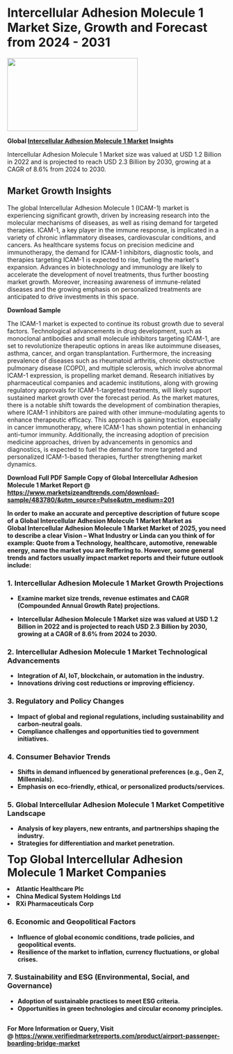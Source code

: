 <H1>Intercellular Adhesion Molecule 1 Market Size, Growth and Forecast from 2024 - 2031</H1><img class="aligncenter size-medium wp-image-584254" src="https://thirdeyenews.in/wp-content/uploads/2024/09/Global-Market-Research-300x168.jpeg" alt="" width="300" height="168" /><p><strong>Global&nbsp;<a href="https://www.marketsizeandtrends.com/download-sample/483780/&amp;utm_source=Pulse&amp;utm_medium=201">Intercellular Adhesion Molecule 1 Market</a> Insights</strong></p><p>Intercellular Adhesion Molecule 1 Market size was valued at USD 1.2 Billion in 2022 and is projected to reach USD 2.3 Billion by 2030, growing at a CAGR of 8.6% from 2024 to 2030.</p><p><h2>Market Growth Insights</h2> <p>The global Intercellular Adhesion Molecule 1 (ICAM-1) market is experiencing significant growth, driven by increasing research into the molecular mechanisms of diseases, as well as rising demand for targeted therapies. ICAM-1, a key player in the immune response, is implicated in a variety of chronic inflammatory diseases, cardiovascular conditions, and cancers. As healthcare systems focus on precision medicine and immunotherapy, the demand for ICAM-1 inhibitors, diagnostic tools, and therapies targeting ICAM-1 is expected to rise, fueling the market's expansion. Advances in biotechnology and immunology are likely to accelerate the development of novel treatments, thus further boosting market growth. Moreover, increasing awareness of immune-related diseases and the growing emphasis on personalized treatments are anticipated to drive investments in this space.</p> <p><strong>Download Sample</strong></p> <p>The ICAM-1 market is expected to continue its robust growth due to several factors. Technological advancements in drug development, such as monoclonal antibodies and small molecule inhibitors targeting ICAM-1, are set to revolutionize therapeutic options in areas like autoimmune diseases, asthma, cancer, and organ transplantation. Furthermore, the increasing prevalence of diseases such as rheumatoid arthritis, chronic obstructive pulmonary disease (COPD), and multiple sclerosis, which involve abnormal ICAM-1 expression, is propelling market demand. Research initiatives by pharmaceutical companies and academic institutions, along with growing regulatory approvals for ICAM-1-targeted treatments, will likely support sustained market growth over the forecast period. As the market matures, there is a notable shift towards the development of combination therapies, where ICAM-1 inhibitors are paired with other immune-modulating agents to enhance therapeutic efficacy. This approach is gaining traction, especially in cancer immunotherapy, where ICAM-1 has shown potential in enhancing anti-tumor immunity. Additionally, the increasing adoption of precision medicine approaches, driven by advancements in genomics and diagnostics, is expected to fuel the demand for more targeted and personalized ICAM-1-based therapies, further strengthening market dynamics.</p> <p><strong></p><p><span class=""><strong>Download Full PDF Sample Copy of Global Intercellular Adhesion Molecule 1 Market Report</strong> @ <a href="https://www.marketsizeandtrends.com/download-sample/483780/&amp;utm_source=Pulse&amp;utm_medium=201" target="_blank">https://www.marketsizeandtrends.com/download-sample/483780/&amp;utm_source=Pulse&amp;utm_medium=201</a></span></p><p>In order to make an accurate and perceptive description of future scope of a Global&nbsp;Intercellular Adhesion Molecule 1 Market Market as Global&nbsp;Intercellular Adhesion Molecule 1 Market Market of 2025, you need to describe a clear Vision &ndash; What Industry or Linda can you think of for example: Quote from a Technology, healthcare, automotive, renewable energy, name the market you are Reffering to. However, some general trends and factors usually impact market reports and their future outlook include:</p><h3>1.&nbsp;<strong>Intercellular Adhesion Molecule 1 Market Growth Projections</strong></h3><ul><li>Examine market size trends, revenue estimates and CAGR (Compounded Annual Growth Rate) projections.</li><li><p>Intercellular Adhesion Molecule 1 Market size was valued at USD 1.2 Billion in 2022 and is projected to reach USD 2.3 Billion by 2030, growing at a CAGR of 8.6% from 2024 to 2030.</p></li></ul><h3>2.&nbsp;<strong>Intercellular Adhesion Molecule 1 Market Technological Advancements</strong></h3><ul><li>Integration of AI, IoT, blockchain, or automation in the industry.</li><li>Innovations driving cost reductions or improving efficiency.</li></ul><h3>3.&nbsp;<strong>Regulatory and Policy Changes</strong></h3><ul><li>Impact of global and regional regulations, including sustainability and carbon-neutral goals.</li><li>Compliance challenges and opportunities tied to government initiatives.</li></ul><h3>4.&nbsp;<strong>Consumer Behavior Trends</strong></h3><ul><li>Shifts in demand influenced by generational preferences (e.g., Gen Z, Millennials).</li><li>Emphasis on eco-friendly, ethical, or personalized products/services.</li></ul><h3>5.&nbsp;<strong>Global Intercellular Adhesion Molecule 1 Market Competitive Landscape</strong></h3><ul><li>Analysis of key players, new entrants, and partnerships shaping the industry.</li><li>Strategies for differentiation and market penetration.</li></ul><p data-pm-slice="1 1 []"><span style="color: inherit; font-family: inherit; font-size: 25px;">Top Global Intercellular Adhesion Molecule 1 Market Companies</span></p><div class="" data-test-id=""><p><li>Atlantic Healthcare Plc</li><li> China Medical System Holdings Ltd</li><li> RXi Pharmaceuticals Corp</li></p></div><h3>6.&nbsp;<strong>Economic and Geopolitical Factors</strong></h3><ul><li>Influence of global economic conditions, trade policies, and geopolitical events.</li><li>Resilience of the market to inflation, currency fluctuations, or global crises.</li></ul><h3>7.&nbsp;<strong>Sustainability and ESG (Environmental, Social, and Governance)</strong></h3><ul><li>Adoption of sustainable practices to meet ESG criteria.</li><li>Opportunities in green technologies and circular economy principles.</li></ul><h2><strong style="font-size: 14px;">For More Information or Query, Visit @&nbsp;</strong><a style="background-color: #ffffff; font-size: 14px;" href="https://www.marketsizeandtrends.com/report/intercellular-adhesion-molecule-1-market/" target="_blank">https://www.verifiedmarketreports.com/product/airport-passenger-boarding-bridge-market</a></h2>
